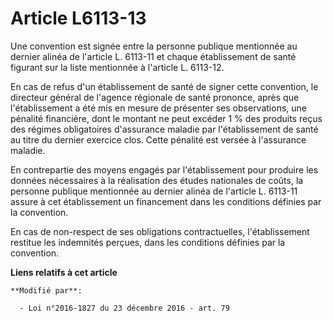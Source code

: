 # Article L6113-13

Une convention est signée entre la personne publique mentionnée au dernier alinéa de l'article L. 6113-11 et chaque
établissement de santé figurant sur la liste mentionnée à l'article L. 6113-12. 

En cas de refus d'un établissement de santé de signer cette convention, le directeur général de l'agence régionale de santé
prononce, après que l'établissement a été mis en mesure de présenter ses observations, une pénalité financière, dont le
montant ne peut excéder 1 % des produits reçus des régimes obligatoires d'assurance maladie par l'établissement de santé au
titre du dernier exercice clos. Cette pénalité est versée à l'assurance maladie. 

En contrepartie des moyens engagés par l'établissement pour produire les données nécessaires à la réalisation des études
nationales de coûts, la personne publique mentionnée au dernier alinéa de l'article L. 6113-11 assure à cet établissement un
financement dans les conditions définies par la convention. 

En cas de non-respect de ses obligations contractuelles, l'établissement restitue les indemnités perçues, dans les conditions
définies par la convention.

**Liens relatifs à cet article**

	**Modifié par**:

	  - Loi n°2016-1827 du 23 décembre 2016 - art. 79
